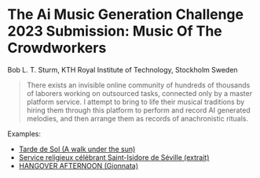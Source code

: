 # The Ai Music Generation Challenge 2023 Submission: Music Of The Crowdworkers

Bob L. T. Sturm, KTH Royal Institute of Technology, Stockholm Sweden

> There exists an invisible online community of hundreds of thousands of laborers working on outsourced tasks, connected only by a master platform service. I attempt to bring to life their musical traditions by hiring them through this platform to perform and record AI generated melodies, and then arrange them as records of anachronistic rituals.

Examples:
- [Tarde de Sol (A walk under the sun)](https://tunesfromtheaifrontiers.wordpress.com/2023/08/04/artifact-91-tarde-de-sol-a-walk-under-the-sun-music-of-the-crowdworkers-folk-rnn-sturm)
- [Service religieux célébrant Saint-Isidore de Séville (extrait)](https://tunesfromtheaifrontiers.wordpress.com/2023/08/04/artifact-92-service-religieux-celebrant-saint-isidore-de-seville-extrait-music-of-the-crowdworkers-folk-rnn-crowdworkers-sturm)
- [HANGOVER AFTERNOON (Gionnata)](https://tunesfromtheaifrontiers.wordpress.com/2023/08/04/artifact-93-hangover-afternoon-gionnata-music-of-the-crowdworkers-folk-rnn-crowdworkers-sturm)